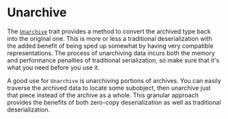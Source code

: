 # Unarchive

The [`Unarchive`](https://docs.rs/rkyv/latest/rkyv/trait.Unarchive.html) trait provides a method to
convert the archived type back into the original one. This is more or less a traditional
deserialization with the added benefit of being sped up somewhat by having very compatible
representations. The process of unarchiving data incurs both the memory and performance penalties
of traditional serialization, so make sure that it's what you need before you use it.

A good use for `Unarchive` is unarchiving portions of archives. You can easily traverse the archived
data to locate some subobject, then unarchive just that piece instead of the archive as a whole.
This granular approach provides the benefits of both zero-copy deserialization as well as
traditional deserialization.
